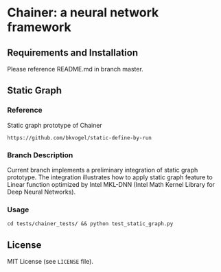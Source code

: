 # Chainer: a neural network framework

## Requirements and Installation

Please reference README.md in branch master.

## Static Graph

### Reference

Static graph prototype of Chainer

```
https://github.com/bkvogel/static-define-by-run
```

### Branch Description

Current branch implements a preliminary integration of static graph prototype. The integration illustrates how to apply static graph feature to Linear function optimized by Intel MKL-DNN (Intel Math Kernel Library for Deep Neural Networks).

### Usage

```
cd tests/chainer_tests/ && python test_static_graph.py
```

## License

MIT License (see `LICENSE` file).
